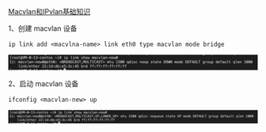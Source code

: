 
[Macvlan和IPvlan基础知识](https://mp.weixin.qq.com/s/r_CuqjypaaMRDZfW-RHjxw)

1、创建 macvlan 设备
```shell
ip link add <macvlna-name> link eth0 type macvlan mode bridge
```
![img.png](img.png)


2、启动 macvlan 设备
```shell
ifconfig <macvlan-new> up
```
![img_1.png](img_1.png)

